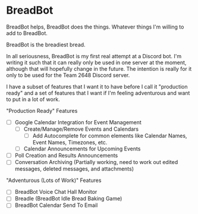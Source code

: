 <h1>BreadBot</h1>

BreadBot helps, BreadBot does the things. Whatever things I'm willing to add to BreadBot. 

BreadBot is the breadiest bread. 

In all seriousness, BreadBot is my first real attempt at a Discord bot. I'm writing it such that it can really only be used in one server at the moment, although that will hopefully change in the future. The intention is really for it only to be used for the Team 2648 Discord server. 

I have a subset of features that I want it to have before I call it "production ready" and a set of features that I want if I'm feeling adventurous and want to put in a lot of work. 

"Production Ready" Features
- [ ] Google Calendar Integration for Event Management
    - [ ] Create/Manage/Remove Events and Calendars
        - [ ] Add Autocomplete for common elements like Calendar Names, Event Names, Timezones, etc.
    - [ ] Calendar Announcements for Upcoming Events
- [ ] Poll Creation and Results Announcements
- [ ] Conversation Archiving (Partially working, need to work out edited messages, deleted messages, and attachments)

"Adventurous (Lots of Work)" Features
- [ ] BreadBot Voice Chat Hall Monitor
- [ ] Breadle (BreadBot Idle Bread Baking Game)
- [ ] BreadBot Calendar Send To Email
